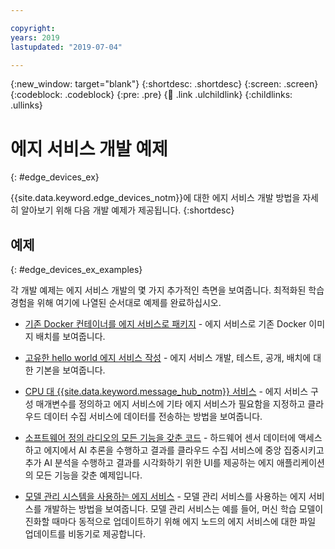 ```yaml
---

copyright:
years: 2019
lastupdated: "2019-07-04"

---
```


{:new_window: target="blank"}
{:shortdesc: .shortdesc}
{:screen: .screen}
{:codeblock: .codeblock}
{:pre: .pre}
{:child: .link .ulchildlink}
{:childlinks: .ullinks}

# 에지 서비스 개발 예제
{: #edge_devices_ex}

{{site.data.keyword.edge_devices_notm}}에 대한 에지 서비스 개발 방법을 자세히 알아보기 위해 다음 개발 예제가 제공됩니다.
{:shortdesc}

## 예제
{: #edge_devices_ex_examples}

각 개발 예제는 에지 서비스 개발의 몇 가지 추가적인 측면을 보여줍니다. 최적화된 학습 경험을 위해 여기에 나열된 순서대로 예제를 완료하십시오.

* [기존 Docker 컨테이너를 에지 서비스로 패키지](quickstart_example.md) - 에지 서비스로 기존 Docker 이미지 배치를 보여줍니다.

* [고유한 hello world 에지 서비스 작성](developingstart_example.md) - 에지 서비스 개발, 테스트, 공개, 배치에 대한 기본을 보여줍니다.

* [CPU 대 {{site.data.keyword.message_hub_notm}} 서비스](cpu_msg_example.md) - 에지 서비스 구성 매개변수를 정의하고 에지 서비스에 기타 에지 서비스가 필요함을 지정하고 클라우드 데이터 수집 서비스에 데이터를 전송하는 방법을 보여줍니다.

* [소프트웨어 정의 라디오의 모든 기능을 갖춘 코드](software_defined_radio_ex_full.md) - 하드웨어 센서 데이터에 액세스하고 에지에서 AI 추론을 수행하고 결과를 클라우드 수집 서비스에 중앙 집중시키고 추가 AI 분석을 수행하고 결과를 시각화하기 위한 UI를 제공하는 에지 애플리케이션의 모든 기능을 갖춘 예제입니다.

* [모델 관리 시스템을 사용하는 에지 서비스](mms.md) - 모델 관리 서비스를 사용하는 에지 서비스를 개발하는 방법을 보여줍니다. 모델 관리 서비스는 예를 들어, 머신 학습 모델이 진화할 때마다 동적으로 업데이트하기 위해 에지 노드의 에지 서비스에 대한 파일 업데이트를 비동기로 제공합니다.
